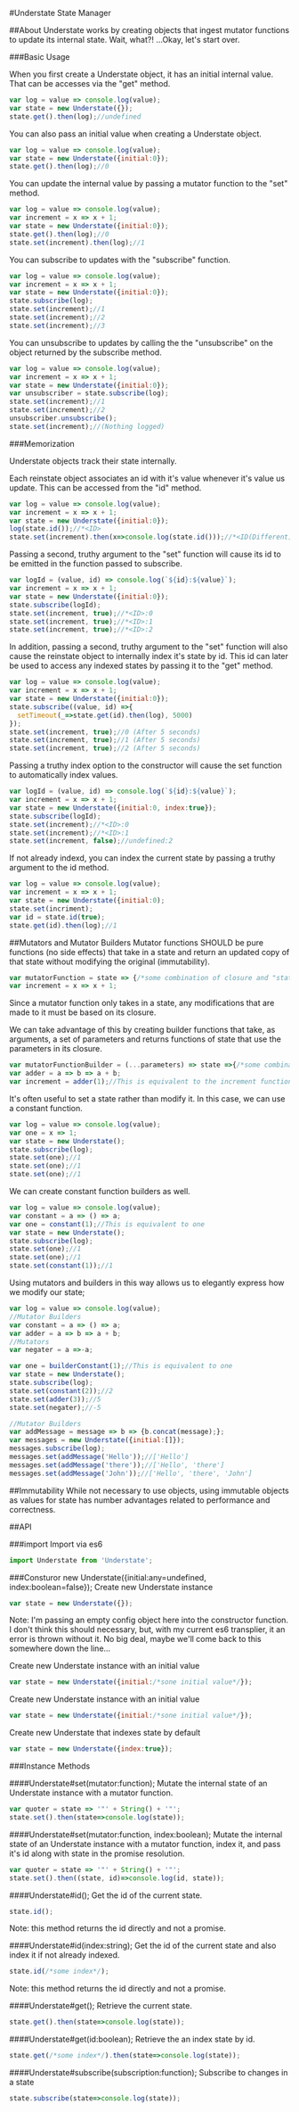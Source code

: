 #Understate
State Manager

##About
Understate works by creating objects that ingest mutator functions to update its internal state.
Wait, what?!
...Okay, let's start over.

###Basic Usage

When you first create a Understate object, it has an initial internal value.
That can be accesses via the "get" method.

```javascript
var log = value => console.log(value);
var state = new Understate({});
state.get().then(log);//undefined
```

You can also pass an initial value when creating a Understate object.

```javascript
var log = value => console.log(value);
var state = new Understate({initial:0});
state.get().then(log);//0
```

You can update the internal value by passing a mutator function to the "set" method.

```javascript
var log = value => console.log(value);
var increment = x => x + 1;
var state = new Understate({initial:0});
state.get().then(log);//0
state.set(increment).then(log);//1
```

You can subscribe to updates with the "subscribe" function.

```javascript
var log = value => console.log(value);
var increment = x => x + 1;
var state = new Understate({initial:0});
state.subscribe(log);
state.set(increment);//1
state.set(increment);//2
state.set(increment);//3
```


You can unsubscribe to updates by calling the the "unsubscribe" on the object returned by the subscribe method.

```javascript
var log = value => console.log(value);
var increment = x => x + 1;
var state = new Understate({initial:0});
var unsubscriber = state.subscribe(log);
state.set(increment);//1
state.set(increment);//2
unsubscriber.unsubscribe();
state.set(increment);//(Nothing logged)
```

###Memorization

Understate objects track their state internally.

Each reinstate object associates an id with it's value whenever it's value us update. This can be accessed from the "id" method.

```javascript
var log = value => console.log(value);
var increment = x => x + 1;
var state = new Understate({initial:0});
log(state.id());//*<ID>
state.set(increment).then(x=>console.log(state.id()));//*<ID(Different)>
```

Passing a second, truthy argument to the "set" function will cause its id to be emitted in the function passed to subscribe.

```javascript
var logId = (value, id) => console.log(`${id}:${value}`);
var increment = x => x + 1;
var state = new Understate({initial:0});
state.subscribe(logId);
state.set(increment, true);//*<ID>:0
state.set(increment, true);//*<ID>:1
state.set(increment, true);//*<ID>:2
```

In addition, passing a second, truthy argument to the "set" function will also cause the reinstate object to internally index it's state by id. This id can later be used to access any indexed states by passing it to the "get" method.

```javascript
var log = value => console.log(value);
var increment = x => x + 1;
var state = new Understate({initial:0});
state.subscribe((value, id) =>{
  setTimeout(_=>state.get(id).then(log), 5000)
});
state.set(increment, true);//0 (After 5 seconds)
state.set(increment, true);//1 (After 5 seconds)
state.set(increment, true);//2 (After 5 seconds)
```

Passing a truthy index option to the constructor will cause the set function to automatically index values.

```javascript
var logId = (value, id) => console.log(`${id}:${value}`);
var increment = x => x + 1;
var state = new Understate({initial:0, index:true});
state.subscribe(logId);
state.set(increment);//*<ID>:0
state.set(increment);//*<ID>:1
state.set(increment, false);//undefined:2
```

If not already indexd, you can index the current state by passing a truthy argument to the id method.


```javascript
var log = value => console.log(value);
var increment = x => x + 1;
var state = new Understate({initial:0);
state.set(incriment);
var id = state.id(true);
state.get(id).then(log);//1
```

##Mutators and Mutator Builders
Mutator functions SHOULD be pure functions (no side effects) that take in a state and return an updated copy of that state without modifying the original (immutability).

```javascript
var mutatorFunction = state => {/*some combination of closure and "state"*/};
var increment = x => x + 1;
```

Since a mutator function only takes in a state, any modifications that are made to it must be based on its closure.

We can take advantage of this by creating builder functions that take, as arguments, a set of parameters and returns functions of state that use the parameters in its closure.

```javascript
var mutatorFunctionBuilder = (...parameters) => state =>{/*some combination of closure, "parameters", "state"*/};
var adder = a => b => a + b;
var increment = adder(1);//This is equivalent to the increment function defined above
```

It's often useful to set a state rather than modify it. In this case, we
can use a constant function.

```javascript
var log = value => console.log(value);
var one = x => 1;
var state = new Understate();
state.subscribe(log);
state.set(one);//1
state.set(one);//1
state.set(one);//1
```

We can create constant function builders as well.

```javascript
var log = value => console.log(value);
var constant = a => () => a;
var one = constant(1);//This is equivalent to one
var state = new Understate();
state.subscribe(log);
state.set(one);//1
state.set(one);//1
state.set(constant(1));//1
```

Using mutators and builders in this way allows us to elegantly express how we modify our state;

```javascript
var log = value => console.log(value);
//Mutator Builders
var constant = a => () => a;
var adder = a => b => a + b;
//Mutators
var negater = a =>-a;

var one = builderConstant(1);//This is equivalent to one
var state = new Understate();
state.subscribe(log);
state.set(constant(2));//2
state.set(adder(3));//5
state.set(negater);//-5

//Mutator Builders
var addMessage = message => b => {b.concat(message);};
var messages = new Understate({initial:[]});
messages.subscribe(log);
messages.set(addMessage('Hello'));//['Hello']
messages.set(addMessage('there'));//['Hello', 'there']
messages.set(addMessage('John'));//['Hello', 'there', 'John']
```

##Immutability
While not necessary to use objects, using immutable objects as values for state has number advantages related to performance and correctness.

##API

###import
Import via es6

```javascript
import Understate from 'Understate';
```

###Consturor new Understate({initial:any=undefined, index:boolean=false});
Create new Understate instance
```javascript
var state = new Understate({});
```
Note: I'm passing an empty config object here into the constructor function. I don't think this should necessary, but, with my current es6 transplier, it an error is thrown without it. No big deal, maybe we'll come back to this somewhere down the line...

Create new Understate instance with an initial value
```javascript
var state = new Understate({initial:/*sone initial value*/});
```

Create new Understate instance with an initial value
```javascript
var state = new Understate({initial:/*sone initial value*/});
```

Create new Understate that indexes state by default
```javascript
var state = new Understate({index:true});
```

###Instance Methods

####Understate#set(mutator:function);
Mutate the internal state of an Understate instance with a mutator function.

```javascript
var quoter = state => '"' + String() + '"';
state.set().then(state=>console.log(state));
```


####Understate#set(mutator:function, index:boolean);
Mutate the internal state of an Understate instance with a mutator function, index it, and pass it's id along with state in the promise resolution.

```javascript
var quoter = state => '"' + String() + '"';
state.set().then((state, id)=>console.log(id, state));
```

####Understate#id();
Get the id of the current state.

```javascript
state.id();
```
Note: this method returns the id directly and not a promise.

####Understate#id(index:string);
Get the id of the current state and also index it if not already indexed.

```javascript
state.id(/*some index*/);
```
Note: this method returns the id directly and not a promise.

####Understate#get();
Retrieve the current state.

```javascript
state.get().then(state=>console.log(state));
```

####Understate#get(id:boolean);
Retrieve the an index state by id.

```javascript
state.get(/*some index*/).then(state=>console.log(state));
```

####Understate#subscribe(subscription:function);
Subscribe to changes in a state

```javascript
state.subscribe(state=>console.log(state));
```
